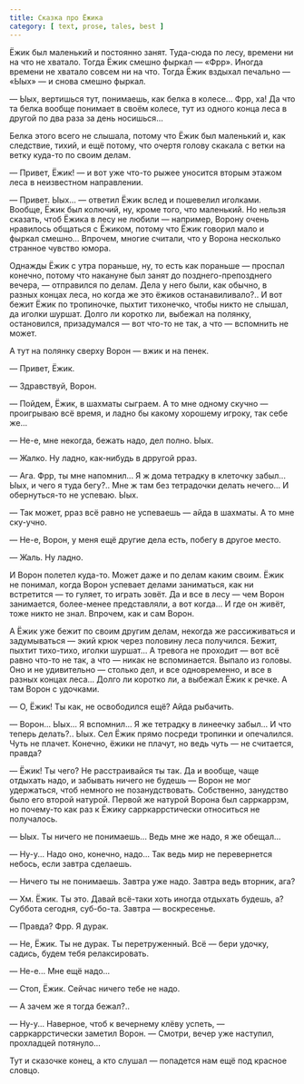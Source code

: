 ```yaml
---
title: Сказка про Ёжика
category: [ text, prose, tales, best ]
---
```

Ёжик был маленький и постоянно занят. Туда-сюда по лесу, времени ни на что не хватало. Тогда Ёжик смешно фыркал — «Фрр».
Иногда времени не хватало совсем ни на что. Тогда Ёжик вздыхал печально — «Ыых» — и снова смешно фыркал.

— Ыых, вертишься тут, понимаешь, как белка в колесе... Фрр, ха! Да что та белка вообще понимает в своём колесе,
тут из одного конца леса в другой по два раза за день носишься...

Белка этого всего не слышала, потому что Ёжик был маленький и, как следствие, тихий, и ещё потому, что очертя голову скакала
с ветки на ветку куда-то по своим делам.

— Привет, Ёжик! — и вот уже что-то рыжее уносится вторым этажом леса в неизвестном направлении.

— Привет. Ыых... — ответил Ёжик вслед и пошевелил иголками. Вообще, Ёжик был колючий, ну, кроме того, что маленький.
Но нельзя сказать, чтоб Ёжика в лесу не любили — например, Ворону очень нравилось общаться с Ёжиком, потому что Ёжик говорил
мало и фыркал смешно... Впрочем, многие считали, что у Ворона несколько странное чувство юмора.

<!--more-->

Однажды Ёжик с утра пораньше, ну, то есть как пораньше — проспал конечно, потому что накануне был занят до позднего-препозднего
вечера, — отправился по делам. Дела у него были, как обычно, в разных концах леса, но когда же это ёжиков останавиливало?.. И вот
бежит Ёжик по тропиночке, пыхтит тихонечко, чтобы никто не слышал, да иголки шуршат. Долго ли коротко ли, выбежал на полянку,
остановился, призадумался — вот что-то не так, а что — вспомнить не может.

А тут на полянку сверху Ворон — вжик и на пенек.

— Привет, Ёжик.

— Здравствуй, Ворон.

— Пойдем, Ёжик, в шахматы сыграем. А то мне одному скучно — проигрываю всё время, и ладно бы какому хорошему игроку, так себе же...

— Не-е, мне некогда, бежать надо, дел полно. Ыых.

— Жалко. Ну ладно, как-нибудь в дрругой рраз.

— Ага. Фрр, ты мне напомнил... Я ж дома тетрадку в клеточку забыл... Ыых, и чего я туда бегу?.. Мне ж там без тетрадочки делать
 нечего... И обернуться-то не успеваю. Ыых.

— Так может, рраз всё равно не успеваешь — айда в шахматы. А то мне ску-учно.

— Не-е, Ворон, у меня ещё другие дела есть, побегу в другое место.

— Жаль. Ну ладно.

И Ворон полетел куда-то. Может даже и по делам каким своим. Ёжик не понимал, когда Ворон успевает делами заниматься, как
ни встретится — то гуляет, то играть зовёт. Да и все в лесу — чем Ворон занимается, более-менее представляли, а вот когда...
И где он живёт, тоже никто не знал. Впрочем, как и сам Ворон.

А Ёжик уже бежит по своим другим делам, некогда же рассиживаться и задумываться — экий крюк через половину леса получился.
Бежит, пыхтит тихо-тихо, иголки шуршат... А тревога не проходит — вот всё равно что-то не так, а что — никак не вспоминается.
Выпало из головы. Оно и не удивительно — столько дел, и все одновременно, и все в разных концах леса... Долго ли коротко ли,
а выбежал Ёжик к речке. А там Ворон с удочками.

— О, Ёжик! Ты как, не освободился ещё? Айда рыбачить.

— Ворон... Ыых... Я вспомнил... Я же тетрадку в линеечку забыл... И что теперь делать?.. Ыых. Сел Ёжик прямо посреди тропинки
и опечалился. Чуть не плачет. Конечно, ёжики не плачут, но ведь чуть — не считается, правда?

— Ёжик! Ты чего? Не расстраивайся ты так. Да и вообще, чаще отдыхать надо, и забывать ничего не будешь — Ворон не мог удержаться,
чтоб немного не позанудствовать. Собственно, занудство было его второй натурой. Первой же натурой Ворона был сарркаррзм, но почему-то
как раз к Ёжику сарркаррстически относиться не получалось.

— Ыых. Ты ничего не понимаешь... Ведь мне же надо, я же обещал...

— Ну-у... Надо оно, конечно, надо... Так ведь мир не перевернется небось, если завтра сделаешь.

— Ничего ты не понимаешь. Завтра уже надо. Завтра ведь вторник, ага?

— Хм. Ёжик. Ты это. Давай всё-таки хоть иногда отдыхать будешь, а? Суббота сегодня, суб-бо-та. Завтра — воскресенье.

— Правда? Фрр. Я дурак.

— Не, Ёжик. Ты не дурак. Ты перетруженный. Всё — бери удочку, садись, будем тебя релаксировать.

— Не-е... Мне ещё надо...

— Стоп, Ёжик. Сейчас ничего тебе не надо.

— А зачем же я тогда бежал?..

— Ну-у... Наверное, чтоб к вечернему клёву успеть, — сарркаррстически заметил Ворон. — Смотри, вечер уже наступил, прохладцей потянуло...

Тут и сказочке конец, а кто слушал — попадется нам ещё под красное словцо.
